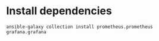 
# Install dependencies

```
ansible-galaxy collection install prometheus.prometheus grafana.grafana
```
